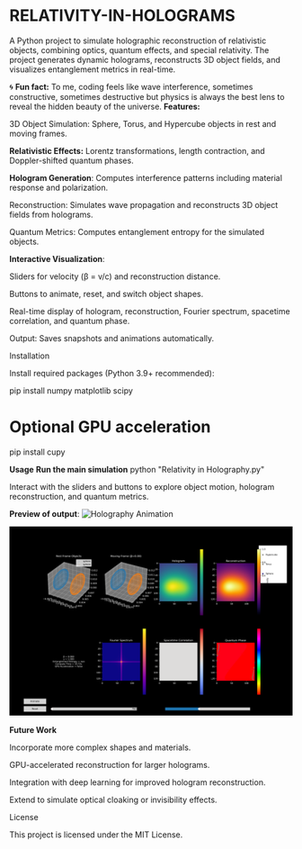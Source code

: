 # RELATIVITY-IN-HOLOGRAMS

A Python project to simulate holographic reconstruction of relativistic objects, combining optics, quantum effects, and special relativity. The project generates dynamic holograms, reconstructs 3D object fields, and visualizes entanglement metrics in real-time.

🌀 **Fun fact:** To me, coding feels like wave interference, sometimes constructive, sometimes destructive but physics is always the best lens to reveal the hidden beauty of the universe.
**Features:**

3D Object Simulation: Sphere, Torus, and Hypercube objects in rest and moving frames.

**Relativistic Effects:** Lorentz transformations, length contraction, and Doppler-shifted quantum phases.

**Hologram Generation**: Computes interference patterns including material response and polarization.

Reconstruction: Simulates wave propagation and reconstructs 3D object fields from holograms.

Quantum Metrics: Computes entanglement entropy for the simulated objects.

**Interactive Visualization**:

Sliders for velocity (β = v/c) and reconstruction distance.

Buttons to animate, reset, and switch object shapes.

Real-time display of hologram, reconstruction, Fourier spectrum, spacetime correlation, and quantum phase.

Output: Saves snapshots and animations automatically.

Installation

Install required packages (Python 3.9+ recommended):

pip install numpy matplotlib scipy
# Optional GPU acceleration
pip install cupy

**Usage** **Run the main simulation** python "Relativity in Holography.py"

Interact with the sliders and buttons to explore object motion, hologram reconstruction, and quantum metrics.

**Preview of output**:
![Holography Animation](hologram_animation.gif)

![Static Hologram](hologram_snapshot.png)


**Future Work**

Incorporate more complex shapes and materials.

GPU-accelerated reconstruction for larger holograms.

Integration with deep learning for improved hologram reconstruction.

Extend to simulate optical cloaking or invisibility effects.

License

This project is licensed under the MIT License.
